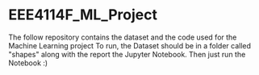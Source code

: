 # EEE4114F_ML_Project
The follow repository contains the dataset and the code used for the Machine Learning project
To run, the Dataset should be in a folder called "shapes" along with the report the Jupyter Notebook. Then just run the Notebook :)
